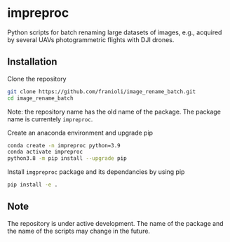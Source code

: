 # impreproc

Python scripts for batch renaming large datasets of images, e.g., acquired by several UAVs photogrammetric flights with DJI drones.

## Installation

Clone the repository

```bash
git clone https://github.com/franioli/image_rename_batch.git
cd image_rename_batch
```

Note: the repository name has the old name of the package. The package name is currentely `impreproc`.

Create an anaconda environment and upgrade pip

```bash
conda create -n impreproc python=3.9
conda activate impreproc
python3.8 -m pip install --upgrade pip
```

Install `imgpreproc` package and its dependancies by using pip

```bash
pip install -e .
```

## Note

The repository is under active development. The name of the package and the name of the scripts may change in the future.
